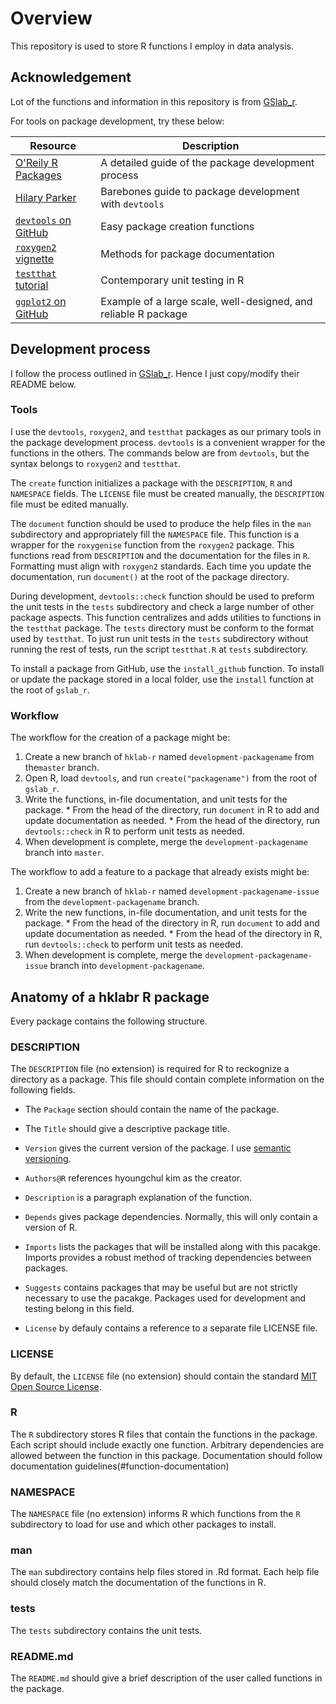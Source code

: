 # Overview

This repository is used to store R functions I employ in data analysis. 

## Acknowledgement

Lot of the functions and information in this repository is from [GSlab_r](https://github.com/gslab-econ/gslab_r/tree/master). 

For tools on package development, try these below:

| Resource | Description |
| -------- | ----------- |
| [O'Reily R Packages](http://r-pkgs.had.co.nz/) | A detailed guide of the package development process |
| [Hilary Parker](https://hilaryparker.com/2014/04/29/writing-an-r-package-from-scratch/) | Barebones guide to package development with `devtools` |
| [`devtools` on GitHub](https://github.com/hadley/devtools) | Easy package creation functions |
| [`roxygen2` vignette](https://cran.r-project.org/web/packages/roxygen2/vignettes/rd.html) | Methods for package documentation |
| [`testthat` tutorial](https://journal.r-project.org/archive/2011-1/RJournal_2011-1_Wickham.pdf) | Contemporary unit testing in R |
| [`ggplot2` on GitHub](https://github.com/hadley/ggplot2) | Example of a large scale, well-designed, and reliable R package |

## Development process

I follow the process outlined in [GSlab_r](https://github.com/gslab-econ/gslab_r/tree/master). Hence I just copy/modify their README below.

### Tools

I use the `devtools`, `roxygen2`, and `testthat` packages as our primary tools in the package development process. `devtools` is a convenient wrapper for the functions in the others. The commands below are from `devtools`, but the syntax belongs to `roxygen2` and `testthat`.

The `create` function initializes a package with the `DESCRIPTION`, `R` and `NAMESPACE` fields. The `LICENSE` file must be created manually, the `DESCRIPTION` file must be edited manually.

The `document` function should be used to produce the help files in the `man` subdirectory and appropriately fill the `NAMESPACE` file. This function is a wrapper for the `roxygenise` function from the `roxygen2` package. This functions read from `DESCRIPTION` and the documentation for the files in `R`. Formatting must align with `roxygen2` standards. Each time you update the documentation, run `document()` at the root of the package directory.

During development, `devtools::check` function should be used to preform the unit tests in the `tests` subdirectory and check a large number of other package aspects. This function centralizes and adds utilities to functions in the `testthat` package. The `tests` directory must be conform to the format used by `testthat`. To just run unit tests in the `tests` subdirectory without running the rest of tests, run the script `testthat.R` at `tests` subdirectory.

To install a package from GitHub, use the `install_github` function. To install or update the package stored in a local folder, use the `install` function at the root of `gslab_r`.

### Workflow

The workflow for the creation of a package might be:
  1. Create a new branch of `hklab-r` named `development-packagename` from the`master` branch.
  2. Open R, load `devtools`, and run `create("packagename")` from the root of `gslab_r`.
  3. Write the functions, in-file documentation, and unit tests for the package.
    *  From the head of the directory, run `document` in R to add and update documentation as needed. 
    *  From the head of the directory, run `devtools::check` in R to perform unit tests as needed.
  4. When development is complete, merge the `development-packagename` branch into `master`.

The workflow to add a feature to a package that already exists might be:
  1. Create a new branch of `hklab-r` named `development-packagename-issue` from the `development-packagename` branch.
  3. Write the new functions, in-file documentation, and unit tests for the package.
    *  From the head of the directory in R, run `document` to add and update documentation as needed. 
    *  From the head of the directory in R, run `devtools::check` to perform unit tests as needed.
  4. When development is complete, merge the `development-packagename-issue` branch into `development-packagename`.

##  Anatomy of a hklabr R package

Every package contains the following structure.

### DESCRIPTION

The `DESCRIPTION` file (no extension) is required for R to reckognize a directory as a package. This file should contain complete information on the following fields. 

*  The `Package` section should contain the name of the package. 

*  The `Title` should give a descriptive package title.

*  `Version` gives the current version of the package. I use [semantic versioning](http://semver.org/).

*  `Authors@R` references hyoungchul kim as the creator.

*  `Description` is a paragraph explanation of the function.

*  `Depends` gives package dependencies. Normally, this will only contain a version of R.

*  `Imports` lists the packages that will be installed along with this pacakge. Imports provides a robust method of tracking dependencies between packages.

*  `Suggests` contains packages that may be useful but are not strictly necessary to use the pacakge. Packages used for development and testing belong in this field.

*  `License` by defauly contains a reference to a separate file LICENSE file.

### LICENSE

By default, the `LICENSE` file (no extension) should contain the standard [MIT Open Source License](https://opensource.org/licenses/MIT). 

### R 

The `R` subdirectory stores R files that contain the functions in the package. Each script should include exactly one function. Arbitrary dependencies are allowed between the function in this package. Documentation should follow documentation guidelines(#function-documentation)

### NAMESPACE

The `NAMESPACE` file (no extension) informs R which functions from the `R` subdirectory to load for use and which other packages to install.

### man

The `man` subdirectory contains help files stored in .Rd format. Each help file should closely match the documentation of the functions in R.

### tests

The `tests` subdirectory contains the unit tests.

### README.md

The `README.md` should give a brief description of the user called functions in the package. 


